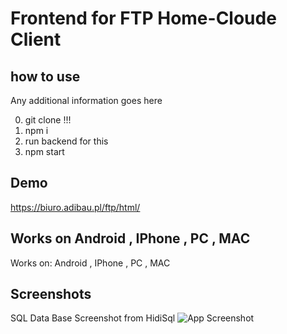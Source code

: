 # Frontend for FTP Home-Cloude Client

## how to use

Any additional information goes here

0. git clone !!!
1. npm i
2. run backend for this
3. npm start
## Demo


https://biuro.adibau.pl/ftp/html/

## Works on  Android ,    IPhone ,   PC ,  MAC
Works on:   Android ,    IPhone ,   PC ,  MAC
## Screenshots
SQL Data Base Screenshot from HidiSql
![App Screenshot](https://www.biuro.adibau.pl/zdjecia/bazaHidi.png)

